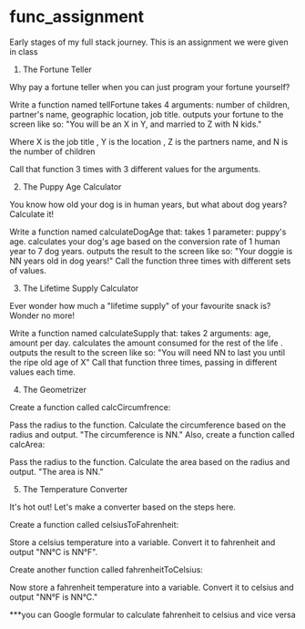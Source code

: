 # func_assignment

Early stages of my full stack journey. This is an assignment we were given in class

1. The Fortune Teller

Why pay a fortune teller when you can just program your fortune yourself?

Write a function named tellFortune 
takes 4 arguments: number of children, partner's name, geographic location, job title.
outputs your fortune to the screen like so: "You will be an X in Y, and married to Z with N kids."

Where X is the job title , Y is the location , Z is the partners name, and N is the number of children

Call that function 3 times with 3 different values for the arguments.


2. The Puppy Age Calculator

You know how old your dog is in human years, but what about dog years? Calculate it!

Write a function named calculateDogAge that:
takes 1 parameter: puppy's age.
calculates your dog's age based on the conversion rate of 1 human year to 7 dog years.
outputs the result to the screen like so: "Your doggie is NN years old in dog years!"
Call the function three times with different sets of values.


3. The Lifetime Supply Calculator

Ever wonder how much a "lifetime supply" of your favourite snack is? Wonder no more!

Write a function named calculateSupply that:
takes 2 arguments: age, amount per day.
calculates the amount consumed for the rest of the life .
outputs the result to the screen like so: "You will need NN to last you until the ripe old age of X"
Call that function three times, passing in different values each time.


4. The Geometrizer

Create a function called calcCircumfrence:

Pass the radius to the function.
Calculate the circumference based on the radius and output. "The circumference is NN."
Also, create a function called calcArea:

Pass the radius to the function.
Calculate the area based on the radius and output. "The area is NN."

5. The Temperature Converter

It's hot out! Let's make a converter based on the steps here.

Create a function called celsiusToFahrenheit:

Store a celsius temperature into a variable.
Convert it to fahrenheit and output "NN°C is NN°F".


Create another function called fahrenheitToCelsius:

Now store a fahrenheit temperature into a variable.
Convert it to celsius and output "NN°F is NN°C."

***you can Google formular to calculate fahrenheit to celsius and vice versa
